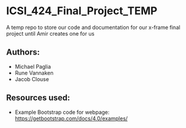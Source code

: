 # ICSI_424_Final_Project_TEMP
A temp repo to store our code and documentation for our x-frame final project until Amir creates one for us

## Authors:
- Michael Paglia 
- Rune Vannaken
- Jacob Clouse


## Resources used:
- Example Bootstrap code for webpage: https://getbootstrap.com/docs/4.0/examples/
